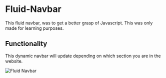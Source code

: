 # Fluid-Navbar
This fluid navbar, was to get a better grasp of Javascript. This was only made for learning purposes.

## Functionality 
This dynamic navbar will update depending on which section you are in the website.

![Fluid Navbar](demo/fluid_navbar.gif)
